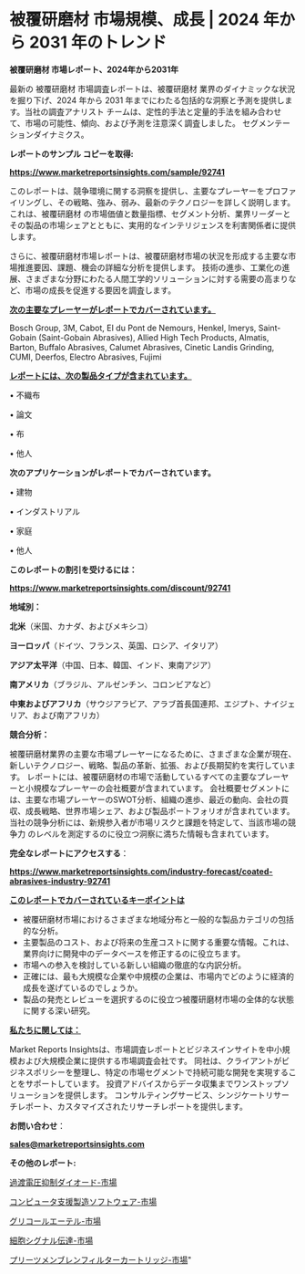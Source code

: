 # 被覆研磨材 市場規模、成長 | 2024 年から 2031 年のトレンド

<strong>被覆研磨材 市場レポート、2024年から2031年</strong>

最新の 被覆研磨材 市場調査レポートは、被覆研磨材 業界のダイナミックな状況を掘り下げ、2024 年から 2031 年までにわたる包括的な洞察と予測を提供します。当社の調査アナリスト チームは、定性的手法と定量的手法を組み合わせて、市場の可能性、傾向、および予測を注意深く調査しました。 セグメンテーションダイナミクス。



<strong>レポートのサンプル コピーを取得:</strong> <a href=https://www.marketreportsinsights.com/sample/92741>

<strong><u>https://www.marketreportsinsights.com/sample/92741</u></strong></a>

このレポートは、競争環境に関する洞察を提供し、主要なプレーヤーをプロファイリングし、その戦略、強み、弱み、最新のテクノロジーを詳しく説明します。 これは、被覆研磨材 の市場価値と数量指標、セグメント分析、業界リーダーとその製品の市場シェアとともに、実用的なインテリジェンスを利害関係者に提供します。

さらに、被覆研磨材市場レポートは、被覆研磨材市場の状況を形成する主要な市場推進要因、課題、機会の詳細な分析を提供します。 技術の進歩、工業化の進展、さまざまな分野にわたる人間工学的ソリューションに対する需要の高まりなど、市場の成長を促進する要因を調査します。



<strong><u>次の主要なプレーヤーがレポートでカバーされています。</u></strong>

Bosch Group, 3M, Cabot, EI du Pont de Nemours, Henkel, Imerys, Saint-Gobain (Saint-Gobain Abrasives), Allied High Tech Products, Almatis, Barton, Buffalo Abrasives, Calumet Abrasives, Cinetic Landis Grinding, CUMI, Deerfos, Electro Abrasives, Fujimi



<strong><u><b>レポートには、次の製品タイプが含まれています。</b></u></strong>

• 不織布

• 論文

• 布

• 他人



<strong><b>次のアプリケーションがレポートでカバーされています。</b></strong>

• 建物

• インダストリアル

• 家庭

• 他人



<strong><b>このレポートの割引を受けるには：</b></strong><a href=https://www.marketreportsinsights.com/discount/92741>

<strong><u>https://www.marketreportsinsights.com/discount/92741</u></strong></a>



<strong>地域別：</strong>



<strong>北米</strong>（米国、カナダ、およびメキシコ）



<strong>ヨーロッパ</strong>（ドイツ、フランス、英国、ロシア、イタリア）



<strong>アジア太平洋</strong>（中国、日本、韓国、インド、東南アジア）



<strong>南アメリカ</strong>（ブラジル、アルゼンチン、コロンビアなど）



<strong>中東およびアフリカ</strong>（サウジアラビア、アラブ首長国連邦、エジプト、ナイジェリア、および南アフリカ）



<strong>競合分析：</strong>

被覆研磨材業界の主要な市場プレーヤーになるために、さまざまな企業が現在、新しいテクノロジー、戦略、製品の革新、拡張、および長期契約を実行しています。 レポートには、被覆研磨材の市場で活動しているすべての主要なプレーヤーと小規模なプレーヤーの会社概要が含まれています。 会社概要セグメントには、主要な市場プレーヤーのSWOT分析、組織の進歩、最近の動向、会社の買収、成長戦略、世界市場シェア、および製品ポートフォリオが含まれています。 当社の競争分析には、新規参入者が市場リスクと課題を特定して、当該市場の競争力 のレベルを測定するのに役立つ洞察に満ちた情報も含まれています。



<strong>完全なレポートにアクセスする</strong>：

<a href=https://www.marketreportsinsights.com/industry-forecast/coated-abrasives-industry-92741>

<strong><u>https://www.marketreportsinsights.com/industry-forecast/coated-abrasives-industry-92741</u></strong></a>



<strong><u><b>このレポートでカバーされているキーポイントは</b></u></strong>
<ul>
  <li>被覆研磨材市場におけるさまざまな地域分布と一般的な製品カテゴリの包括的な分析。</li>
  <li>主要製品のコスト、および将来の生産コストに関する重要な情報。これは、業界向けに開発中のデータベースを修正するのに役立ちます。</li>
  <li>市場への参入を検討している新しい組織の徹底的な内訳分析。</li>
  <li>正確には、最も大規模な企業や中規模の企業は、市場内でどのように経済的成長を遂げているのでしょうか。</li>
  <li>製品の発売とレビューを選択するのに役立つ被覆研磨材市場の全体的な状態に関する深い研究。</li>
</ul>


<strong><u><b>私たちに関しては：</b></u></strong>

Market Reports Insightsは、市場調査レポートとビジネスインサイトを中小規模および大規模企業に提供する市場調査会社です。 同社は、クライアントがビジネスポリシーを整理し、特定の市場セグメントで持続可能な開発を実現することをサポートしています。 投資アドバイスからデータ収集までワンストップソリューションを提供します。 コンサルティングサービス、シンジケートリサーチレポート、カスタマイズされたリサーチレポートを提供します。



<strong><b>お問い合わせ</b></strong>：

<a href=mailto:sales@marketreportsinsights.com>

<strong><u>sales@marketreportsinsights.com</u></strong></a>



<strong>その他のレポート:</strong>

<a href=https://www.linkedin.com/pulse/過渡電圧抑制ダイオード-市場-2030-年までの需要に焦点を当てた-2023-qrktf/>過渡電圧抑制ダイオード-市場</a>

<a href=https://www.linkedin.com/pulse/コンピュータ支援製造ソフトウェア-市場-2023-年のダイナミクスとビジネストレンド-uft2f/>コンピュータ支援製造ソフトウェア-市場</a>

<a href=https://www.linkedin.com/pulse/グリコールエーテル-市場-2023-推進要因と成長機会-2030-trendsetters-testimonials-360-anal-3abzf/>グリコールエーテル-市場</a>

<a href=https://www.linkedin.com/pulse/細胞シグナル伝達-市場-2023-推進要因と成長機会-2030-consumer-connection-collective-360-s0gif/>細胞シグナル伝達-市場</a>

<a href=https://www.linkedin.com/pulse/プリーツメンブレンフィルターカートリッジ-市場-2023-収益と成長ドライバー-rbhkf/>プリーツメンブレンフィルターカートリッジ-市場</a>"

